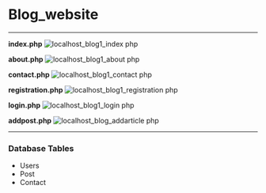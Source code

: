 # Blog_website
----

**index.php**
![localhost_blog1_index php](https://user-images.githubusercontent.com/63875409/142776527-3f418e66-02ba-4567-b079-534317325d2a.png)

**about.php**
![localhost_blog1_about php](https://user-images.githubusercontent.com/63875409/142776567-99223afc-b5ac-43c5-b5dd-f2ea5b9eae9d.png)

**contact.php**
![localhost_blog1_contact php](https://user-images.githubusercontent.com/63875409/142776606-152ebc69-a90f-4978-9c5d-1b2465888893.png)

**registration.php**
![localhost_blog1_registration php](https://user-images.githubusercontent.com/63875409/142776652-930a5b59-f410-4714-962f-33767bb59be6.png)

**login.php**
![localhost_blog1_login php](https://user-images.githubusercontent.com/63875409/142776684-80bfad28-9aae-4f9f-a591-d13d72c09d7e.png)

**addpost.php**
![localhost_blog_addarticle php](https://user-images.githubusercontent.com/63875409/142798081-1b17daff-8fcc-4c5d-90e9-a213ee357f70.png)

----
### Database Tables
* Users
* Post
* Contact
